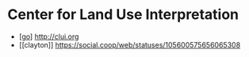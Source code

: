 # Center for Land Use Interpretation

- [[go]] http://clui.org
- [[clayton]] https://social.coop/web/statuses/105600575656065308


[//begin]: # "Autogenerated link references for markdown compatibility"
[go]: go "Go"
[//end]: # "Autogenerated link references"